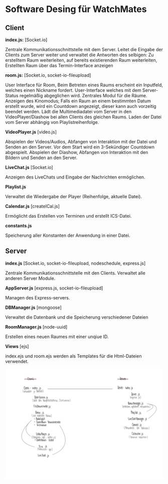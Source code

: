 # Software Desing für WatchMates

## Client
**index.js:** [Socket.io]

Zentrale Kommunikationsschnittstelle mit dem Server. Leitet die Eingabe der Clients zum Server weiter und verwaltet die Antworten des selbigen:
Zu erstelltem Raum weiterleiten, auf bereits existierenden Raum weiterleiten, Erstellten Raum über das Termin-Interface anzeigen



**room.js:** [Socket.io, socket-io-fileupload]

User Interface für Room,
Beim Betreten eines Raums erscheint ein Inputfeld, welches einen Nickname fordert.
User-Interface welches mit dem Server-Status regelmäßig abgeglichen wird. Zentrales Modul für die Räume.
Anzeigen des Kinomodus; Falls ein Raum an einem bestimmten Datum erstellt wurde, wird ein Countdown angezeigt, dieser kann auch vorzeitig beendet werden. Lädt die Multimediadatei vom Server in den VideoPlayer/Diashow bei allen Clients des gleichen Raums. Laden der Datei vom Server abhängig von Playlistreihenfolge.

**VideoPlayer.js** [video.js]

Abspielen der Videos/Audios, Abfangen von Interaktion mit der Datei und Senden an den Server. Vor dem Start wird ein 3-Sekündiger Countdown abgespielt. Abspielen der Diashow, Abfangen von Interaktion mit den Bildern und Senden an den Server.

**LiveChat.js** [Socket.io]

Anzeigen des LiveChats und Eingabe der Nachrichten ermöglichen.

**Playlist.js**

Verwaltet die Wiedergabe der Player (Reihenfolge, aktuelle Datei).

**Calendar.js** [createICal.js]

Ermöglicht das Erstellen von Terminen und erstellt ICS-Datei.

**constants.js**

Speicherung aller Konstanten der Anwendung in einer Datei. 


## Server

**index.js** [Socket.io, socket-io-fileupload, nodeschedule, express.js]

Zentrale Kommunikationsschnittstelle mit den Clients. Verwaltet alle anderen Server Module.

**AppServer.js** [express.js, socket-io-fileupload]

Managen des Express-servers.


**DBManager.js** [mongoose]

Verwaltet die Datenbank und die Speicherung verschiedener Dateien

**RoomManager.js** [node-uuid]

Erstellen eines neuen Raumes mit einer unqiue ID. 

**Views** [ejs]

index.ejs und room.ejs werden als Templates für die Html-Dateien verwendet.

![Darstellund des Designs](DesignBild.jpg)

